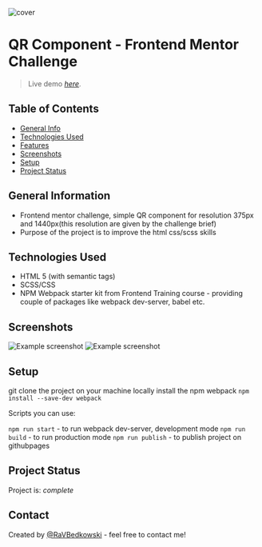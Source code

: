 ![cover](../assets/img/RafaL.png)

# QR Component - Frontend Mentor Challenge
> Live demo [_here_](https://rafal-bedkowski.github.io/qrComponent/).

## Table of Contents
* [General Info](#general-information)
* [Technologies Used](#technologies-used)
* [Features](#features)
* [Screenshots](#screenshots)
* [Setup](#setup)
* [Project Status](#project-status)

## General Information
- Frontend mentor challenge, simple QR component for resolution 375px and 1440px(this resolution are given by the challenge brief)
- Purpose of the project is to improve the html css/scss skills

## Technologies Used
- HTML 5 (with semantic tags)
- SCSS/CSS
- NPM Webpack starter kit from Frontend Training course - providing couple of packages like webpack dev-server, babel etc.  


## Screenshots
![Example screenshot](..assets/img/1440res_screenshot.png)
![Example screenshot](..assets/img/375res_screenshot.png)



## Setup

git clone the project on your machine
locally install the npm webpack `npm install --save-dev webpack`

Scripts you can use:

`npm run start` - to run webpack dev-server, development mode
`npm run build` - to run production mode
`npm run publish` - to publish project on githubpages


## Project Status
Project is: _complete_ 


## Contact
Created by [@RaVBedkowski](bedkowski.raf@gmail.com) - feel free to contact me!




